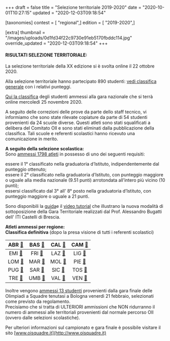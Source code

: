 +++
draft = false
title = "Selezione territoriale 2019-2020"
date = "2020-10-01T10:27:15"
updated = "2020-12-03T09:18:54"

[taxonomies]
contest = [ "regional",]
edition = [ "2019-2020",]

[extra]
thumbnail = "/images/uploads/0d1fd34f22c9730e91eb5170fbddc114.jpg"
override_updated = "2020-12-03T09:18:54"
+++

#### **RISULTATI SELEZIONE TERRITORIALE:**

La selezione territoriale della XX edizione si è svolta online il 22 ottobre 2020.

Alla selezione territoriale hanno partecipato 890 studenti: [vedi classifica generale](/oldsite/172/classifica-territoriale-2020.xlsx) con i relativi punteggi.

[Qui la classifica](/oldsite/172/classifica-ammessi-territoriale-2020.xlsx) degli studenti ammessi alla gara nazionale che si terrà online mercoledì 25 novembre 2020.

A seguito delle correzioni delle prove da parte dello staff tecnico, vi informiamo che sono state rilevate copiature da parte di 54 studenti provenienti da 24 scuole diverse. Questi atleti sono stati squalificati a delibera del Comitato OII e sono stati eliminati dalla pubblicazione della classifica. Tali scuole e referenti scolastici hanno ricevuto una comunicazione in merito.

**A seguito della selezione scolastica:**<br/>Sono [ammessi 1798 atleti](/oldsite/172/1798_ammessi_selezione_territoriale_21_aprile.xlsx) in possesso di uno dei seguenti requisiti:

essere il 1° classificato nella graduatoria d’Istituto, indipendentemente dal punteggio ottenuto;<br/>essere il 2° classificato nella graduatoria d’Istituto, con punteggio maggiore o uguale alla media nazionale (9.51 punti) arrotondata all’intero più vicino (10 punti);<br/>essersi classificato dal 3° all' 8° posto nella graduatoria d’Istituto, con punteggio maggiore o uguale a 21 punti.

Sono disponibili la [guida](http://www.imparando.net/sito/olimpiadi_di_informatica.htm)e il [video tutorial](https://www.youtube.com/watch?v=2JbEsQCmkbk) che illustrano la nuova modalità di sottoposizione della Gara Territoriale realizzati dal Prof. Alessandro Bugatti dell' ITI Castelli di Brescia.

**Atleti ammessi per regione:**<br/>**Classifica definitiva** (dopo la presa visione di tutti i referenti scolastici)

|  ABR [🔗](/oldsite/172/abruzzo2020.pdf)  | BAS [🔗](/oldsite/172/basilicata2020.pdf) |  CAL [🔗](/oldsite/172/calabria2020.pdf)   | CAM [🔗](/oldsite/172/campania2020.pdf) |
| :--------------------------------------: | :------------------------------------: | :-------------------------------------: | :----------------------------------: |
|  EMI [🔗](/oldsite/172/emilia2020.pdf)   |   FRI [🔗](/oldsite/172/friuli2020.pdf)   |    LAZ [🔗](/oldsite/172/lazio2020.pdf)    | LIG [🔗](/oldsite/172/liguria2020.pdf)  |
| LOM [🔗](/oldsite/172/lombardia2020.pdf) |   MAR [🔗](/oldsite/172/marche2020.pdf)   |   MOL [🔗](/oldsite/172/molise2020.pdf)    | PIE [🔗](/oldsite/172/piemonte2020.pdf) |
|  PUG [🔗](/oldsite/172/puglia2020.pdf)   |  SAR [🔗](/oldsite/172/sardegna2020.pdf)  |   SIC [🔗](/oldsite/172/sicilia2020.pdf)   | TOS [🔗](/oldsite/172/toscana2020.pdf)  |
| TRE [🔗](/oldsite/172/trentino2020.pdf)  |   UMB [🔗](/oldsite/172/umbria2020.pdf)   | VAL [🔗](/oldsite/172/valle-aosta2020.pdf) |  VEN [🔗](/oldsite/172/veneto2020.pdf)  |

Inoltre vengono [ammessi 13 studenti](/oldsite/172/Olimpiadi_a_squadre_ammessi_sel._territoriale.xlsx) provenienti dalla gara finale delle Olimpiadi a Squadre tenutasi a Bologna venerdì 21 febbraio, selezionati come previsto da regolamento.<br/>Precisiamo che si tratta di ULTERIORI ammissioni che NON ridurranno il numero di ammessi alle territoriali provenienti dal normale percorso OII (ovvero dalle selezioni scolastiche).

Per ulteriori informazioni sul campionato e gara finale è possibile visitare il sito [www.oisquadre.it](http://www.oisquadre.it)
